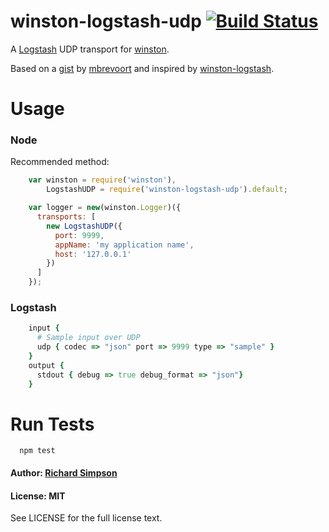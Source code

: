 winston-logstash-udp [![Build Status](https://travis-ci.org/sazze/winston-logstash-udp.png?branch=master)](https://travis-ci.org/sazze/winston-logstash-udp)
====================

A [Logstash][0] UDP transport for [winston][1].

Based on a [gist][2] by [mbrevoort][3] and inspired by [winston-logstash][4].

Usage
====================

### Node

Recommended method:
``` js
    var winston = require('winston'),
        LogstashUDP = require('winston-logstash-udp').default;

    var logger = new(winston.Logger)({
      transports: [
        new LogstashUDP({
          port: 9999,
          appName: 'my application name',
          host: '127.0.0.1'
        })
      ]
    });
```

### Logstash
``` ruby
    input {
      # Sample input over UDP
      udp { codec => "json" port => 9999 type => "sample" }
    }
    output {
      stdout { debug => true debug_format => "json"}
    }
```

Run Tests
====================

```
  npm test
```

#### Author: [Richard Simpson](https://github.com/uShip)

#### License: MIT

See LICENSE for the full license text.

[0]: http://logstash.net/
[1]: https://github.com/flatiron/winston
[2]: https://gist.github.com/mbrevoort/5848179
[3]: https://gist.github.com/mbrevoort
[4]: https://github.com/jaakkos/winston-logstash

